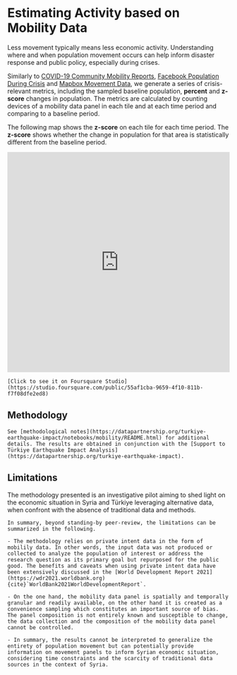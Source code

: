 # Estimating Activity based on Mobility Data

Less movement typically means less economic activity. Understanding where and when population movement occurs can help inform disaster response and public policy, especially during crises.

Similarly to [COVID-19 Community Mobility Reports](https://www.google.com/covid19/mobility/), [Facebook Population During Crisis](https://dataforgood.facebook.com/dfg/tools/facebook-population-maps) and [Mapbox Movement Data](https://www.mapbox.com/movement-data), we generate a series of crisis-relevant metrics, including the sampled baseline population, **percent** and **z-score** changes in population. The metrics are calculated by counting devices of a mobility data panel in each tile and at each time period and comparing to a baseline period.

The following map shows the **z-score** on each tile for each time period. The **z-score** shows whether the change in population for that area is statistically different from the baseline period.

<iframe width="100%" height="500px" src="https://studio.foursquare.com/public/55af1cba-9659-4f10-811b-f7f08dfe2ed8/embed" frameborder="0" allowfullscreen></iframe>

```{tip}
[Click to see it on Foursquare Studio](https://studio.foursquare.com/public/55af1cba-9659-4f10-811b-f7f08dfe2ed8)
```

## Methodology

```{note}
See [methodological notes](https://datapartnership.org/turkiye-earthquake-impact/notebooks/mobility/README.html) for additional details. The results are obtained in conjunction with the [Support to Türkiye Earthquake Impact Analysis](https://datapartnership.org/turkiye-earthquake-impact).
```

## Limitations

The methodology presented is an investigative pilot aiming to shed light on the economic situation in Syria and Türkiye leveraging alternative data, when confront with the absence of traditional data and methods.

```{caution}
In summary, beyond standing-by peer-review, the limitations can be summarized in the following.

- The methodology relies on private intent data in the form of mobilily data. In other words, the input data was not produced or collected to analyze the population of interest or address the research question as its primary goal but repurposed for the public good. The benefits and caveats when using private intent data have been extensively discussed in the [World Development Report 2021](https://wdr2021.worldbank.org) {cite}`WorldBank2021WorldDevelopmentReport`.

- On the one hand, the mobility data panel is spatially and temporally granular and readily available, on the other hand it is created as a convenience sampling which constitutes an important source of bias. The panel composition is not entirely known and susceptible to change, the data collection and the composition of the mobility data panel cannot be controlled.

- In summary, the results cannot be interpreted to generalize the entirety of population movement but can potentially provide information on movement panels to inform Syrian economic situation, considering time constraints and the scarcity of traditional data sources in the context of Syria.
```

